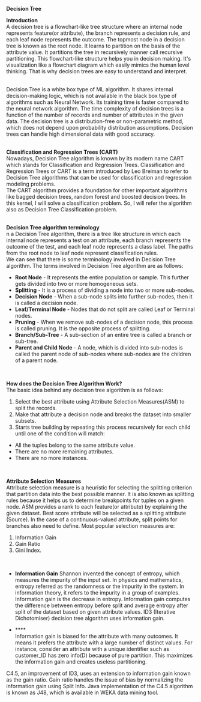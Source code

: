 **Decision Tree**
<br/>

**Introduction** <br/>
A decision tree is a flowchart-like tree structure where an internal node represents feature(or attribute), the branch represents a decision rule, and each leaf node represents the outcome. The topmost node in a decision tree is known as the root node. It learns to partition on the basis of the attribute value. It partitions the tree in recursively manner call recursive partitioning. This flowchart-like structure helps you in decision making. It's visualization like a flowchart diagram which easily mimics the human level thinking. That is why decision trees are easy to understand and interpret. <br/>
<br/>

Decision Tree is a white box type of ML algorithm. It shares internal decision-making logic, which is not available in the black box type of algorithms such as Neural Network. Its training time is faster compared to the neural network algorithm. The time complexity of decision trees is a function of the number of records and number of attributes in the given data. The decision tree is a distribution-free or non-parametric method, which does not depend upon probability distribution assumptions. Decision trees can handle high dimensional data with good accuracy. <br/>
<br/>

**Classification and Regression Trees (CART)** <br/>
Nowadays, Decision Tree algorithm is known by its modern name CART which stands for Classification and Regression Trees. Classification and Regression Trees or CART is a term introduced by Leo Breiman to refer to Decision Tree algorithms that can be used for classification and regression modeling problems. <br/>
The CART algorithm provides a foundation for other important algorithms like bagged decision trees, random forest and boosted decision trees. In this kernel, I will solve a classification problem. So, I will refer the algorithm also as Decision Tree Classification problem. <br/>
<br/>

**Decision Tree algorithm terminology** <br/>
n a Decision Tree algorithm, there is a tree like structure in which each internal node represents a test on an attribute, each branch represents the outcome of the test, and each leaf node represents a class label. The paths from the root node to leaf node represent classification rules. <br/>
We can see that there is some terminology involved in Decision Tree algorithm. The terms involved in Decision Tree algorithm are as follows:
* **Root Node** - It represents the entire population or sample. This further gets divided into two or more homogeneous sets.
* **Splitting** - It is a process of dividing a node into two or more sub-nodes.
* **Decision Node** - When a sub-node splits into further sub-nodes, then it is called a decision node.
* **Leaf/Terminal Node** - Nodes that do not split are called Leaf or Terminal nodes.
* **Pruning** - When we remove sub-nodes of a decision node, this process is called pruning. It is the opposite process of splitting.
* **Branch/Sub-Tree** - A sub-section of an entire tree is called a branch or sub-tree.
* **Parent and Child Node** - A node, which is divided into sub-nodes is called the parent node of sub-nodes where sub-nodes are the children of a parent node. <br/>
<br/>

**How does the Decision Tree Algorithm Work?** <br/>
The basic idea behind any decision tree algorithm is as follows:
1. Select the best attribute using Attribute Selection Measures(ASM) to split the records. <br/>
2. Make that attribute a decision node and breaks the dataset into smaller subsets. <br/>
3. Starts tree building by repeating this process recursively for each child until one of the condition will match:
 * All the tuples belong to the same attribute value.
 * There are no more remaining attributes.
 * There are no more instances. <br/>
<br/>

**Attribute Selection Measures** <br/>
Attribute selection measure is a heuristic for selecting the splitting criterion that partition data into the best possible manner. It is also known as splitting rules because it helps us to determine breakpoints for tuples on a given node. ASM provides a rank to each feature(or attribute) by explaining the given dataset. Best score attribute will be selected as a splitting attribute (Source). In the case of a continuous-valued attribute, split points for branches also need to define. Most popular selection measures are:
1. Information Gain
2. Gain Ratio
3. Gini Index. <br/>
<br/>

* **Information Gain**
Shannon invented the concept of entropy, which measures the impurity of the input set. In physics and mathematics, entropy referred as the randomness or the impurity in the system. In information theory, it refers to the impurity in a group of examples. Information gain is the decrease in entropy. Information gain computes the difference between entropy before split and average entropy after split of the dataset based on given attribute values. ID3 (Iterative Dichotomiser) decision tree algorithm uses information gain. <br/>

* **** <br/>
Information gain is biased for the attribute with many outcomes. It means it prefers the attribute with a large number of distinct values. For instance, consider an attribute with a unique identifier such as customer_ID has zero info(D) because of pure partition. This maximizes the information gain and creates useless partitioning.

C4.5, an improvement of ID3, uses an extension to information gain known as the gain ratio. Gain ratio handles the issue of bias by normalizing the information gain using Split Info. Java implementation of the C4.5 algorithm is known as J48, which is available in WEKA data mining tool.
